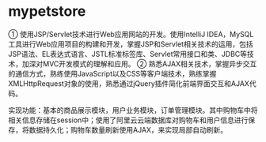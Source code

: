 # mypetstore

① 使用JSP/Servlet技术进行Web应用网站的开发。使用IntelliJ IDEA，MySQL工具进行Web应用项目的构建和开发，掌握JSP和Servlet相关技术的运用，包括JSP语法、EL表达式语言、JSTL标准标签库、Servlet常用接口和类、JDBC等技术，加深对MVC开发模式的理解和应用。
② 熟悉AJAX相关技术，掌握异步交互的通信方式，熟练使用JavaScript以及CSS等客户端技术，熟练掌握XMLHttpRequest对象的使用，熟悉通过jQuery插件简化前端界面交互和AJAX代码。

实现功能：基本的商品展示模块，用户业务模块，订单管理模块。其中购物车中将相关信息存储在session中；使用了阿里云云端数据库对购物车和用户信息进行保存，将数据持久化；购物车数量刷新使用AJAX，来实现局部自动刷新。
